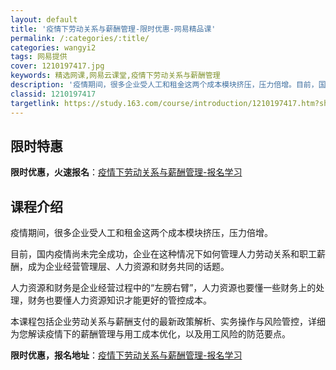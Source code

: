 ```yaml
---
layout: default
title: '疫情下劳动关系与薪酬管理-限时优惠-网易精品课'
permalink: /:categories/:title/
categories: wangyi2
tags: 网易提供
cover: 1210197417.jpg
keywords: 精选网课,网易云课堂,疫情下劳动关系与薪酬管理
description: '疫情期间，很多企业受人工和租金这两个成本模块挤压，压力倍增。目前，国内疫情尚未完全成功，企业在这种情况下如何管理人力劳动'
classid: 1210197417
targetlink: https://study.163.com/course/introduction/1210197417.htm?share=1&shareId=1025206652&utm_campaign=share&utm_medium=iphoneShare&utm_source=&utm_u=1025206652
---
```


## 限时特惠

**限时优惠，火速报名**：[疫情下劳动关系与薪酬管理-报名学习](https://study.163.com/course/introduction/1210197417.htm?share=1&shareId=1025206652&utm_campaign=share&utm_medium=iphoneShare&utm_source=&utm_u=1025206652)

## 课程介绍

疫情期间，很多企业受人工和租金这两个成本模块挤压，压力倍增。

目前，国内疫情尚未完全成功，企业在这种情况下如何管理人力劳动关系和职工薪酬，成为企业经营管理层、人力资源和财务共同的话题。

人力资源和财务是企业经营过程中的“左膀右臂”，人力资源也要懂一些财务上的处理，财务也要懂人力资源知识才能更好的管控成本。

本课程包括企业劳动关系与薪酬支付的最新政策解析、实务操作与风险管控，详细为您解读疫情下的薪酬管理与用工成本优化，以及用工风险的防范要点。

**限时优惠，报名地址**：[疫情下劳动关系与薪酬管理-报名学习](https://study.163.com/course/introduction/1210197417.htm?share=1&shareId=1025206652&utm_campaign=share&utm_medium=iphoneShare&utm_source=&utm_u=1025206652)

